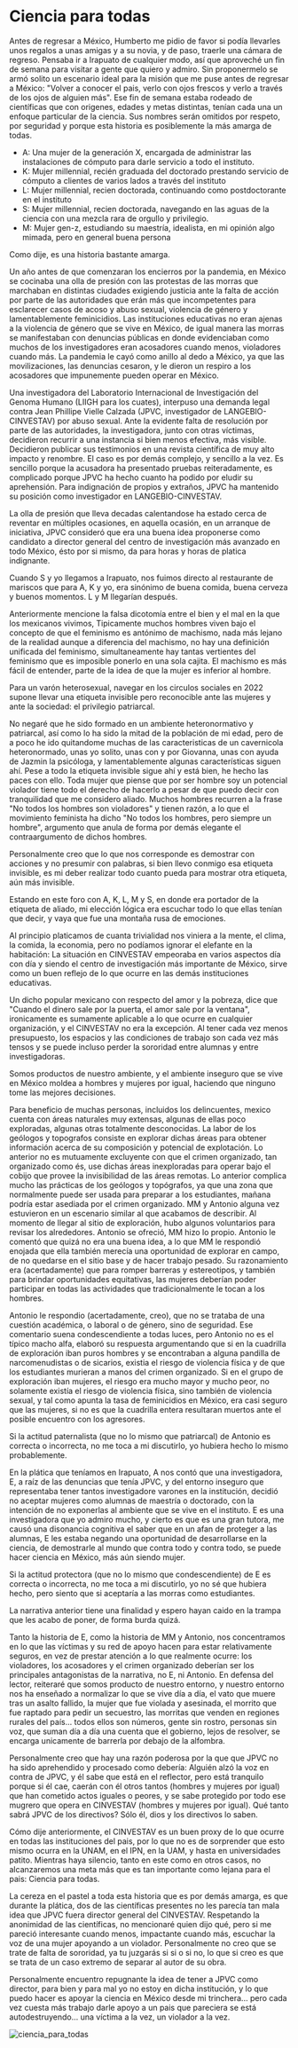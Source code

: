 # Ciencia para todas

Antes de regresar a México, Humberto me pidio de favor si podía llevarles unos regalos a unas amigas y a su novia, y de paso, traerle una cámara de regreso. Pensaba ir a Irapuato de cualquier modo, así que aproveché un fin de semana para visitar a gente que quiero y admiro. Sin proponermelo se armó solito un escenario ideal para la misión que me puse antes de regresar a México: "Volver a conocer el pais, verlo con ojos frescos y verlo a través de los ojos de alguien más". Ese fin de semana estaba rodeado de científicas que con origenes, edades y metas distintas, tenían cada una un enfoque particular de la ciencia. Sus nombres serán omitidos por respeto, por seguridad y porque esta historia es posiblemente la más amarga de todas.

- A: Una mujer de la generación X, encargada de administrar las instalaciones de cómputo para darle servicio a todo el instituto.
- K: Mujer millennial, recién graduada del doctorado prestando servicio de cómputo a clientes de varios lados a través del instituto
- L: Mujer millennial, recien doctorada, continuando como postdoctorante en el instituto
- S: Mujer millennial, recien doctorada, navegando en las aguas de la ciencia con una mezcla rara de orgullo y privilegio.
- M: Mujer gen-z, estudiando su maestría, idealista, en mi opinión algo mimada, pero en general buena persona

Como dije, es una historia bastante amarga.

Un año antes de que comenzaran los encierros por la pandemia, en México se cocinaba una olla de presión con las protestas de las morras que marchaban en distintas ciudades exigiendo justicia ante la falta de acción por parte de las autoridades que erán más que incompetentes para esclarecer casos de acoso y abuso sexual, violencia de género y lamentablemente feminicidios. Las instituciones educativas no eran ajenas a la violencia de género que se vive en México, de igual manera las morras se manifestaban con denuncias públicas en donde evidenciaban como muchos de los investigadores eran acosadores cuando menos, violadores cuando más. La pandemia le cayó como anillo al dedo a México, ya que las movilizaciones, las denuncias cesaron, y le dieron un respiro a los acosadores que impunemente pueden operar en México.

Una investigadora del Laboratorio Internacional de Investigación del Genoma Humano (LIIGH para los cuates), interpuso una demanda legal contra Jean Phillipe Vielle Calzada (JPVC, investigador de LANGEBIO-CINVESTAV) por abuso sexual. Ante la evidente falta de resolución por parte de las autoridades, la investigadora, junto con otras víctimas, decidieron recurrir a una instancia si bien menos efectiva, más visible. Decidieron publicar sus testimonios en una revista científica de muy alto impacto y renombre. El caso es por demás complejo, y sencillo a la vez. Es sencillo porque la acusadora ha presentado pruebas reiteradamente, es complicado porque JPVC ha hecho cuanto ha podido por eludir su aprehensión. Para indignación de propios y extraños, JPVC ha mantenido su posición como investigador en LANGEBIO-CINVESTAV.

La olla de presión que lleva decadas calentandose ha estado cerca de reventar en múltiples ocasiones, en aquella ocasión, en un arranque de iniciativa, JPVC consideró que era una buena idea proponerse como candidato a director general del centro de investigación más avanzado en todo México, ésto por si mismo, da para horas y horas de platica indignante.

Cuando S y yo llegamos a Irapuato, nos fuimos directo al restaurante de mariscos que para A,  K y yo, era sinónimo de buena comida, buena cerveza y buenos momentos. L y M llegarían después.

Anteriormente mencione la falsa dicotomía entre el bien y el mal en la que los mexicanos vivimos, Tipicamente muchos hombres viven bajo el concepto de que el feminismo es antónimo de machismo, nada más lejano de la realidad aunque a diferencia del machismo, no hay una definición unificada del feminismo, simultaneamente hay tantas vertientes del feminismo que es imposible ponerlo en una sola cajita. El machismo es más fácil de entender, parte de la idea de que la mujer es inferior al hombre.

Para un varón heterosexual, navegar en los circulos sociales en 2022 supone llevar una etiqueta invisible pero reconocible ante las mujeres y ante la sociedad: el privilegio patriarcal.

No negaré que he sido formado en un ambiente heteronormativo y patriarcal, así como lo ha sido la mitad de la población de mi edad, pero de a poco he ido quitandome muchas de las caracteristicas de un cavernicola heteronormado, unas yo solito, unas con y por Giovanna, unas con ayuda de Jazmin la psicóloga, y lamentablemente algunas características siguen ahí. Pese a todo la etiqueta invisible sigue ahí y está bien, he hecho las paces con ello. Toda mujer que piense que por ser hombre soy un potencial violador tiene todo el derecho de hacerlo a pesar de que puedo decir con tranquilidad que me considero aliado. Muchos hombres recurren a la frase "No todos los hombres son violadores" y tienen razón, a lo que el movimiento feminista ha dicho "No todos los hombres, pero siempre un hombre", argumento que anula de forma por demás elegante el contraargumento de dichos hombres.

Personalmente creo que lo que nos corresponde es demostrar con acciones y no presumir con palabras, si bien llevo conmigo esa etiqueta invisible, es mi deber realizar todo cuanto pueda para mostrar otra etiqueta, aún más invisible.

Estando en este foro con A, K, L, M y S, en donde era portador de la etiqueta de aliado, mi elección lógica era escuchar todo lo que ellas tenían que decir, y vaya que fue una montaña rusa de emociones.

Al principio platicamos de cuanta trivialidad nos viniera a la mente, el clima, la comida, la economia, pero no podíamos ignorar el elefante en la habitación: La situación en CINVESTAV empeoraba en varios aspectos día con día y siendo el centro de investigación más importante de México, sirve como un buen reflejo de lo que ocurre en las demás instituciones educativas.

Un dicho popular mexicano con respecto del amor y la pobreza, dice que "Cuando el dinero sale por la puerta, el amor sale por la ventana", ironicamente es sumamente aplicable a lo que ocurre en cualquier organización, y el CINVESTAV no era la excepción. Al tener cada vez menos presupuesto, los espacios y las condiciones de trabajo son cada vez más tensos y se puede incluso perder la sororidad entre alumnas y entre investigadoras.

Somos productos de nuestro ambiente, y el ambiente inseguro que se vive en México moldea a hombres y mujeres por igual, haciendo que ninguno tome las mejores decisiones.

Para beneficio de muchas personas, incluidos los delincuentes, mexico cuenta con áreas naturales muy extensas, algunas de ellas poco exploradas, algunas otras totalmente desconocidas. La labor de los geólogos y topografos consiste en explorar dichas áreas para obtener información acerca de su composición y potencial de explotación. Lo anterior no es mutuamente excluyente con que el crimen organizado, tan organizado como és, use dichas áreas inexploradas para operar bajo el cobijo que provee la invisibilidad de las áreas remotas. Lo anterior complica mucho las prácticas de los geólogos y topógrafos, ya que una zona que normalmente puede ser usada para preparar a los estudiantes, mañana podría estar asediada por el crimen organizado. MM y Antonio alguna vez estuvieron en un escenario similar al que acabamos de describir. Al momento de llegar al sitio de exploración, hubo algunos voluntarios para revisar los alrededores. Antonio se ofreció, MM hizo lo propio. Antonio le comentó que quizá no era una buena idea, a lo que MM le respondió enojada que ella también merecía una oportunidad de explorar en campo, de no quedarse en el sitio base y de hacer trabajo pesado. Su razonamiento era (acertadamente) que para romper barreras y estereotipos, y también para brindar oportunidades equitativas, las mujeres deberían poder participar en todas las actividades que tradicionalmente le tocan a los hombres.

Antonio le respondio (acertadamente, creo), que no se trataba de una cuestión académica, o laboral o de género, sino de seguridad. Ese comentario suena condescendiente a todas luces, pero Antonio no es el típico macho alfa, elaboró su respuesta argumentando que si en la cuadrilla de exploración iban puros hombres y se encontraban a alguna pandilla de narcomenudistas o de sicarios, existia el riesgo de violencia física y de que los estudiantes murieran a manos del crimen organizado. Si en el grupo de exploración iban mujeres, el riesgo era mucho mayor y mucho peor, no solamente existía el riesgo de violencia física, sino también de violencia sexual, y tal como apunta la tasa de feminicidios en México, era casi seguro que las mujeres, si no es que la cuadrilla entera resultaran muertos ante el posible encuentro con los agresores.

Si la actitud paternalista (que no lo mismo que patriarcal) de Antonio es correcta o incorrecta, no me toca a mi discutirlo, yo hubiera hecho lo mismo probablemente.

En la plática que teníamos en Irapuato, A nos contó que una investigadora, E, a raíz de las denuncias que tenía JPVC, y del entorno inseguro que representaba tener tantos investigadore varones en la institución, decidió no aceptar mujeres como alumnas de maestría o doctorado, con la intención de no exponerlas al ambiente que se vive en el instituto. E es una investigadora que yo admiro mucho, y cierto es que es una gran tutora, me causó una disonancia cognitiva el saber que en un afan de proteger a las alumnas, E les estaba negando una oportunidad de desarrollarse en la ciencia, de demostrarle al mundo que contra todo y contra todo, se puede hacer ciencia en México, más aún siendo mujer.

Si la actitud protectora (que no lo mismo que condescendiente) de E es correcta o incorrecta, no me toca a mi discutirlo, yo no sé que hubiera hecho, pero siento que si aceptaría a las morras como estudiantes.

La narrativa anterior tiene una finalidad y espero hayan caido en la trampa que les acabo de poner, de forma burda quizá.

Tanto la historia de E, como la historia de MM y Antonio, nos concentramos en lo que las víctimas y su red de apoyo hacen para estar relativamente seguros, en vez de prestar atención a lo que realmente ocurre: los violadores, los acosadores y el crimen organizado deberían ser los principales antagonistas de la narrativa, no E, ni Antonio. En defensa del lector, reiteraré que somos producto de nuestro entorno, y nuestro entorno nos ha enseñado a normalizar lo que se vive día a día, el vato que muere tras un asalto fallido, la mujer que fue violada y asesinada, el morrito que fue raptado para pedir un secuestro, las morritas que venden en regiones rurales del país... todos ellos son números, gente sin rostro, personas sin voz, que suman día a día una cuenta que el gobierno, lejos de resolver, se encarga unicamente de barrerla por debajo de la alfombra.

Personalmente creo que hay una razón poderosa por la que que JPVC no ha sido aprehendido y procesado como debería: Alguién alzó la voz en contra de JPVC, y él sabe que está en el reflector, pero está tranquilo porque si él cae, caerán con él otros tantos (hombres y mujeres por igual) que han cometido actos iguales o peores, y se sabe protegido por todo ese mugrero que opera en CINVESTAV (hombres y mujeres por igual). Qué tanto sabrá JPVC de los directivos? Sólo él, dios y los directivos lo saben.

Cómo dije anteriormente, el CINVESTAV es un buen proxy de lo que ocurre en todas las instituciones del pais, por lo que no es de sorprender que esto mismo ocurra en la UNAM, en el IPN, en la UAM, y hasta en universidades patito. Mientras haya silencio, tanto en este como en otros casos, no alcanzaremos una meta más que es tan importante como lejana para el pais: Ciencia para todas.

La cereza en el pastel a toda esta historia que es por demás amarga, es que durante la plática, dos de las científicas presentes no les parecía tan mala idea que JPVC fuera director general del CINVESTAV. Respetando la anonimidad de las científicas, no mencionaré quien dijo qué, pero si me pareció interesante cuando menos, impactante cuando más, escuchar la voz de una mujer apoyando a un violador. Personalmente no creo que se trate de falta de sororidad, ya tu juzgarás si si o si no, lo que si creo es que se trata de un caso extremo de separar al autor de su obra.

Personalmente encuentro repugnante la idea de tener a JPVC como director, para bien y para mal yo no estoy en dicha institución, y lo que puedo hacer es apoyar la ciencia en México desde mi trinchera... pero cada vez cuesta más trabajo darle apoyo a un pais que pareciera se está autodestruyendo... una víctima a la vez, un violador a la vez.

![ciencia_para_todas](ciencia_para_todas.jpg)